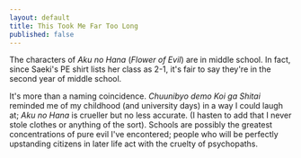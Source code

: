 ```yaml
---
layout: default
title: This Took Me Far Too Long
published: false
---
```


The characters of *Aku no Hana* (*Flower of Evil*) are in middle school. In fact, since Saeki's PE shirt lists her class as 2-1, it's fair to say they're in the second year of middle school.

It's more than a naming coincidence. *Chuunibyo demo Koi ga Shitai* reminded me of my childhood (and university days) in a way I could laugh at; *Aku no Hana* is crueller but no less accurate. (I hasten to add that I never stole clothes or anything of the sort). Schools are possibly the greatest concentrations of pure evil I've encontered; people who  will be perfectly upstanding citizens in later life act with the cruelty of psychopaths.